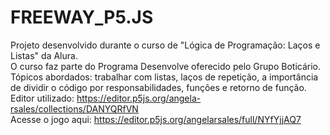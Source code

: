 # FREEWAY_P5.JS

Projeto desenvolvido durante o curso de "Lógica de Programação: Laços e Listas" da Alura.<br>
O curso faz parte do Programa Desenvolve oferecido pelo Grupo Boticário.<br>
Tópicos abordados: trabalhar com listas, laços de repetição, a importância de dividir o código por responsabilidades, funções e retorno de função. <br>
Editor utilizado: https://editor.p5js.org/angela-rsales/collections/DANYQRfVN<br>
Acesse o jogo aqui: https://editor.p5js.org/angelarsales/full/NYfYjjAQ7<br>
